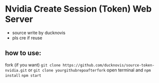 # Nvidia Create Session (Token) Web Server
- source write by ducknovis
- pls cre if reuse
## how to use:
fork (if you want)
```git clone https://github.com/ducknovis/source-token-nvidia.git```
or ```git clone yourgithubrepoafterfork```
open terminal and
```npm install```
```npm start```
